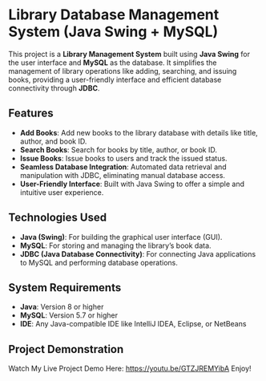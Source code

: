 # Library Database Management System (Java Swing + MySQL)

This project is a **Library Management System** built using **Java Swing** for the user interface and **MySQL** as the database. It simplifies the management of library operations like adding, searching, and issuing books, providing a user-friendly interface and efficient database connectivity through **JDBC**.

## Features

- **Add Books**: Add new books to the library database with details like title, author, and book ID.
- **Search Books**: Search for books by title, author, or book ID.
- **Issue Books**: Issue books to users and track the issued status.
- **Seamless Database Integration**: Automated data retrieval and manipulation with JDBC, eliminating manual database access.
- **User-Friendly Interface**: Built with Java Swing to offer a simple and intuitive user experience.

## Technologies Used

- **Java (Swing)**: For building the graphical user interface (GUI).
- **MySQL**: For storing and managing the library’s book data.
- **JDBC (Java Database Connectivity)**: For connecting Java applications to MySQL and performing database operations.

## System Requirements

- **Java**: Version 8 or higher
- **MySQL**: Version 5.7 or higher
- **IDE**: Any Java-compatible IDE like IntelliJ IDEA, Eclipse, or NetBeans

## Project Demonstration

Watch My Live Project Demo Here: https://youtu.be/GTZJREMYibA
Enjoy!
